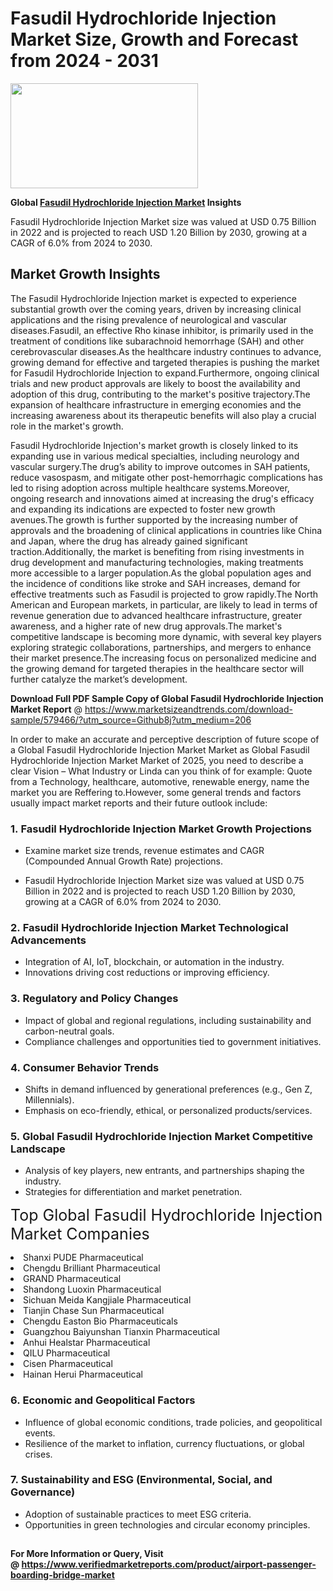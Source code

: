 <H1>Fasudil Hydrochloride Injection Market Size, Growth and Forecast from 2024 - 2031</H1><img class="aligncenter size-medium wp-image-584254" src="https://thirdeyenews.in/wp-content/uploads/2024/09/Global-Market-Research-300x168.jpeg" alt="" width="300" height="168" /><p><strong>Global&nbsp;<a href="https://www.marketsizeandtrends.com/download-sample/579466/?utm_source=Github8j?utm_medium=206">Fasudil Hydrochloride Injection Market</a> Insights</strong></p><p>Fasudil Hydrochloride Injection Market size was valued at USD 0.75 Billion in 2022 and is projected to reach USD 1.20 Billion by 2030, growing at a CAGR of 6.0% from 2024 to 2030.</p><p><h2>Market Growth Insights</h2> <p>The Fasudil Hydrochloride Injection market is expected to experience substantial growth over the coming years, driven by increasing clinical applications and the rising prevalence of neurological and vascular diseases.Fasudil, an effective Rho kinase inhibitor, is primarily used in the treatment of conditions like subarachnoid hemorrhage (SAH) and other cerebrovascular diseases.As the healthcare industry continues to advance, growing demand for effective and targeted therapies is pushing the market for Fasudil Hydrochloride Injection to expand.Furthermore, ongoing clinical trials and new product approvals are likely to boost the availability and adoption of this drug, contributing to the market's positive trajectory.The expansion of healthcare infrastructure in emerging economies and the increasing awareness about its therapeutic benefits will also play a crucial role in the market's growth.</p> <p>Fasudil Hydrochloride Injection's market growth is closely linked to its expanding use in various medical specialties, including neurology and vascular surgery.The drug’s ability to improve outcomes in SAH patients, reduce vasospasm, and mitigate other post-hemorrhagic complications has led to rising adoption across multiple healthcare systems.Moreover, ongoing research and innovations aimed at increasing the drug's efficacy and expanding its indications are expected to foster new growth avenues.The growth is further supported by the increasing number of approvals and the broadening of clinical applications in countries like China and Japan, where the drug has already gained significant traction.Additionally, the market is benefiting from rising investments in drug development and manufacturing technologies, making treatments more accessible to a larger population.As the global population ages and the incidence of conditions like stroke and SAH increases, demand for effective treatments such as Fasudil is projected to grow rapidly.The North American and European markets, in particular, are likely to lead in terms of revenue generation due to advanced healthcare infrastructure, greater awareness, and a higher rate of new drug approvals.The market's competitive landscape is becoming more dynamic, with several key players exploring strategic collaborations, partnerships, and mergers to enhance their market presence.The increasing focus on personalized medicine and the growing demand for targeted therapies in the healthcare sector will further catalyze the market’s development.<p><span class=""><strong>Download Full PDF Sample Copy of Global Fasudil Hydrochloride Injection Market Report</strong> @ <a href="https://www.marketsizeandtrends.com/download-sample/579466/?utm_source=Github8j?utm_medium=206" target="_blank">https://www.marketsizeandtrends.com/download-sample/579466/?utm_source=Github8j?utm_medium=206</a></span></p><p>In order to make an accurate and perceptive description of future scope of a Global&nbsp;Fasudil Hydrochloride Injection Market Market as Global&nbsp;Fasudil Hydrochloride Injection Market Market of 2025, you need to describe a clear Vision &ndash; What Industry or Linda can you think of for example: Quote from a Technology, healthcare, automotive, renewable energy, name the market you are Reffering to.However, some general trends and factors usually impact market reports and their future outlook include:</p><h3>1.&nbsp;<strong>Fasudil Hydrochloride Injection Market Growth Projections</strong></h3><ul><li>Examine market size trends, revenue estimates and CAGR (Compounded Annual Growth Rate) projections.</li><li><p>Fasudil Hydrochloride Injection Market size was valued at USD 0.75 Billion in 2022 and is projected to reach USD 1.20 Billion by 2030, growing at a CAGR of 6.0% from 2024 to 2030.</p></li></ul><h3>2.&nbsp;<strong>Fasudil Hydrochloride Injection Market Technological Advancements</strong></h3><ul><li>Integration of AI, IoT, blockchain, or automation in the industry.</li><li>Innovations driving cost reductions or improving efficiency.</li></ul><h3>3.&nbsp;<strong>Regulatory and Policy Changes</strong></h3><ul><li>Impact of global and regional regulations, including sustainability and carbon-neutral goals.</li><li>Compliance challenges and opportunities tied to government initiatives.</li></ul><h3>4.&nbsp;<strong>Consumer Behavior Trends</strong></h3><ul><li>Shifts in demand influenced by generational preferences (e.g., Gen Z, Millennials).</li><li>Emphasis on eco-friendly, ethical, or personalized products/services.</li></ul><h3>5.&nbsp;<strong>Global Fasudil Hydrochloride Injection Market Competitive Landscape</strong></h3><ul><li>Analysis of key players, new entrants, and partnerships shaping the industry.</li><li>Strategies for differentiation and market penetration.</li></ul><p data-pm-slice="1 1 []"><span style="color: inherit; font-family: inherit; font-size: 25px;">Top Global Fasudil Hydrochloride Injection Market Companies</span></p><div class="" data-test-id=""><p><li>Shanxi PUDE Pharmaceutical</li><li> Chengdu Brilliant Pharmaceutical</li><li> GRAND Pharmaceutical</li><li> Shandong Luoxin Pharmaceutical</li><li> Sichuan Meida Kangjiale Pharmaceutical</li><li> Tianjin Chase Sun Pharmaceutical</li><li> Chengdu Easton Bio Pharmaceuticals</li><li> Guangzhou Baiyunshan Tianxin Pharmaceutical</li><li> Anhui Healstar Pharmaceutical</li><li> QILU Pharmaceutical</li><li> Cisen Pharmaceutical</li><li> Hainan Herui Pharmaceutical</li></p></div><h3>6.&nbsp;<strong>Economic and Geopolitical Factors</strong></h3><ul><li>Influence of global economic conditions, trade policies, and geopolitical events.</li><li>Resilience of the market to inflation, currency fluctuations, or global crises.</li></ul><h3>7.&nbsp;<strong>Sustainability and ESG (Environmental, Social, and Governance)</strong></h3><ul><li>Adoption of sustainable practices to meet ESG criteria.</li><li>Opportunities in green technologies and circular economy principles.</li></ul><h2><strong style="font-size: 14px;">For More Information or Query, Visit @&nbsp;</strong><a style="background-color: #ffffff; font-size: 14px;" href="https://www.marketsizeandtrends.com/report/fasudil-hydrochloride-injection-market/" target="_blank">https://www.verifiedmarketreports.com/product/airport-passenger-boarding-bridge-market</a></h2>